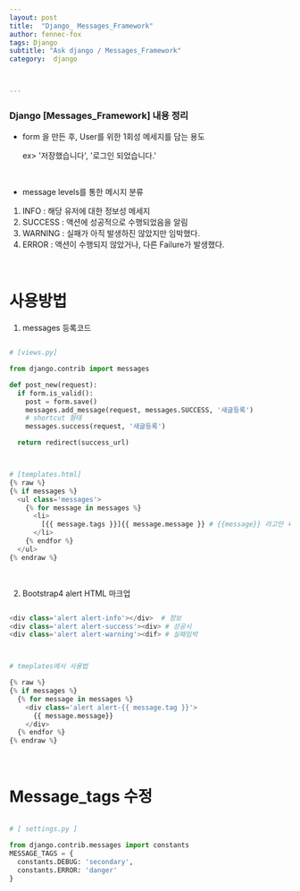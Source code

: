 ```yaml
---
layout: post
title:  "Django_ Messages_Framework"
author: fennec-fox
tags: Django
subtitle: "Ask django / Messages_Framework"
category:  django



---
```


### Django [Messages_Framework] 내용 정리

- form 을 만든 후, User를 위한 1회성 메세지를 담는 용도

  ex> '저장했습니다', '로그인 되었습니다.'

<br>

- message levels를 통한 메시지 분류

1. INFO : 해당 유저에 대한 정보성 메세지
2. SUCCESS : 액션에 성공적으로 수행되었음을 알림
3. WARNING : 실패가 아직 발생하진 않았지만 임박했다.
4. ERROR : 액션이 수행되지 않았거나, 다른 Failure가 발생했다. 

<br>

# 사용방법

1. messages 등록코드

```python

# [views.py]

from django.contrib import messages

def post_new(request):
  if form.is_valid():
    post = form.save()
    messages.add_message(request, messages.SUCCESS, '새글등록')
    # shortcut 형태
    messages.success(request, '새글등록') 

  return redirect(success_url)



# [templates.html]
{% raw %}
{% if messages %}
  <ul class='messages'>
    {% for message in messages %}
      <li>                   
        [{{ message.tags }}]{{ message.message }} # {{message}} 라고만 써도 됨
      </li>
    {% endfor %}
  </ul>  
{% endraw %}

```

<br>

2. Bootstrap4 alert HTML 마크업

```python

<div class='alert alert-info'></div>  # 정보
<div class='alert alert-success'><div> # 성공시
<div class='alert alert-warning'><dif> # 실패임박



# tmeplates에서 사용법 

{% raw %}
{% if messages %}
  {% for message in messages %}
    <div class='alert alert-{{ message.tag }}'>
      {{ message.message}}
    </div>
  {% endfor %}
{% endraw %}

```

<br>

# Message_tags 수정

```python

# [ settings.py ]

from django.contrib.messages import constants
MESSAGE_TAGS = {
  constants.DEBUG: 'secondary',
  constants.ERROR: 'danger'
}

```

<br>
